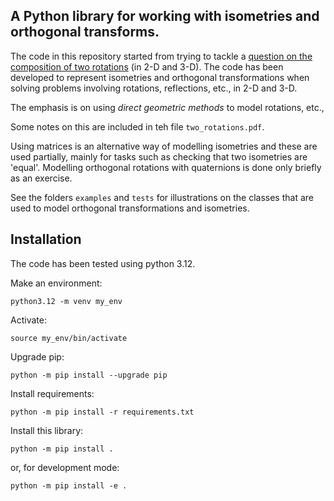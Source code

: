 ## A Python library for working with isometries and orthogonal transforms.

The code in this repository started from trying to tackle 
a  [question on the composition of two rotations](https://math.stackexchange.com/q/4999941/435819) 
(in 2-D and 3-D).
The code has been developed to represent isometries and orthogonal transformations
when solving problems involving rotations, reflections, etc., in 2-D and 3-D.

The emphasis is on using _direct geometric methods_
to model rotations, etc., 

Some notes on this are included in teh file `two_rotations.pdf`.

Using matrices is an alternative way of modelling isometries
and these are used partially, mainly for tasks such as checking
that two isometries are 'equal'. Modelling orthogonal
rotations with quaternions is done only briefly as an exercise.

See the folders `examples` and `tests` for illustrations on 
the classes that are used to model orthogonal transformations
and isometries.


## Installation

The code has been tested using python 3.12.

Make an environment:

    python3.12 -m venv my_env

Activate:

    source my_env/bin/activate

Upgrade pip:

    python -m pip install --upgrade pip

Install requirements:

    python -m pip install -r requirements.txt

Install this library:

    python -m pip install .

or, for development mode:

    python -m pip install -e .

